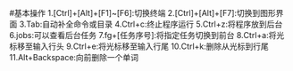#基本操作
1.[Ctrl]+[Alt]+[F1]~[F6]:切换终端
2.[Ctrl]+[Alt]+[F7]:切换到图形界面
3.Tab:自动补全命令或目录
4.Ctrl+c:终止程序运行
5.Ctrl+z:将程序放到后台
6.jobs:可以查看后台任务
7.fg+[任务序号]:将指定任务切换到前台
8.Ctrl+a:将光标移至输入行头
9.Ctrl+e:将光标移至输入行尾
10.Ctrl+k:删除从光标到行尾
11.Alt+Backspace:向前删除一个单词

